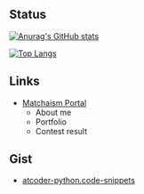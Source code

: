 ## Status

[![Anurag's GitHub stats](https://github-readme-stats.vercel.app/api?username=matchaism&theme=tokyonight&show_icons=true)](https://github.com/anuraghazra/github-readme-stats)

[![Top Langs](https://github-readme-stats.vercel.app/api/top-langs/?username=matchaism&theme=tokyonight&layout=compact)](https://github.com/anuraghazra/github-readme-stats)

## Links

  - [Matchaism Portal](https://portal.matchaism.net)
    - About me
    - Portfolio
    - Contest result

## Gist

  - [atcoder-python.code-snippets](https://gist.github.com/matchaism/a02406a5fefd8b07122d27c8c81e72eb) 

<!--
**macchanism/macchanism** is a ✨ _special_ ✨ repository because its `README.md` (this file) appears on your GitHub profile.

Here are some ideas to get you started:

- 🔭 I’m currently working on ...
- 🌱 I’m currently learning ...
- 👯 I’m looking to collaborate on ...
- 🤔 I’m looking for help with ...
- 💬 Ask me about ...
- 📫 How to reach me: ...
- 😄 Pronouns: ...
- ⚡ Fun fact: ...
-->
